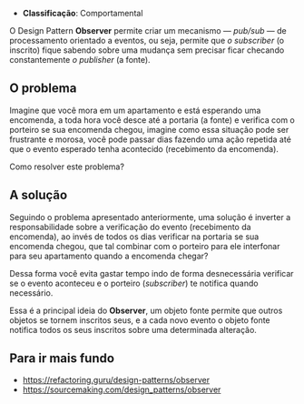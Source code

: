 - **Classificação**: Comportamental

O Design Pattern **Observer** permite criar um mecanismo — _pub/sub_ — de processamento orientado a eventos, ou seja, permite que _o subscriber_ (o inscrito) fique sabendo sobre uma mudança sem precisar ficar checando constantemente _o publisher_ (a fonte).

## O problema

Imagine que você mora em um apartamento e está esperando uma encomenda, a toda hora você desce até a portaria (a fonte) e verifica com o porteiro se sua encomenda chegou, imagine como essa situação pode ser frustrante e morosa, você pode passar dias fazendo uma ação repetida até que o evento esperado tenha acontecido (recebimento da encomenda).

Como resolver este problema?

## A solução

Seguindo o problema apresentado anteriormente, uma solução é inverter a responsabilidade sobre a verificação do evento (recebimento da encomenda), ao invés de todos os dias verificar na portaria se sua encomenda chegou, que tal combinar com o porteiro para ele interfonar para seu apartamento quando a encomenda chegar?

Dessa forma você evita gastar tempo indo de forma desnecessária verificar se o evento aconteceu e o porteiro (_subscriber_) te notifica quando necessário.

Essa é a principal ideia do **Observer**, um objeto fonte permite que outros objetos se tornem inscritos seus, e a cada novo evento o objeto fonte notifica todos os seus inscritos sobre uma determinada alteração.

## Para ir mais fundo

- <https://refactoring.guru/design-patterns/observer>
- <https://sourcemaking.com/design_patterns/observer>